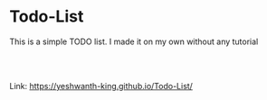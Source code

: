 # Todo-List

This is a simple TODO list. I made it on my own without any tutorial

<br><br>

Link: https://yeshwanth-king.github.io/Todo-List/
